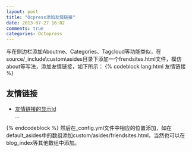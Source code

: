 ```yaml
---
layout: post
title: "Ocpress添加友情链接"
date: 2013-07-27 16:02
comments: true
categories: Octopress
---
```

与在侧边栏添加Aboutme、Categories、Tagcloud等功能类似，在source/\_include\custom\asides目录下添加一个frendsites.html文件，模仿about等写法，添加友情链接，如下所示：
    {% codeblock lang:html 友情链接 %}
    <section>
        <h1>友情链接</h1>
        <ul>
            <li><a href="url_to_add">友情链接的显示Id</a></li>
            ...
        </ul>
    </section>
    {% endcodeblock %}
然后在\_config.yml文件中相应的位置添加，如在default\_asides中的数组添加custom/asides/friendsites.html，当然也可以在blog\_index等其他数组中添加。
